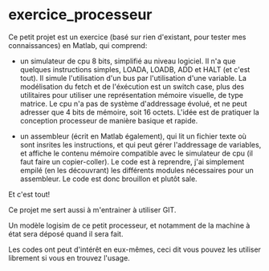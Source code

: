 # exercice_processeur

Ce petit projet est un exercice (basé sur rien d'existant, pour tester mes connaissances) en Matlab, qui comprend:

- un simulateur de cpu 8 bits, simplifié au niveau logiciel. Il n'a que quelques instructions simples, LOADA, LOADB, ADD et HALT (et c'est tout). 
Il simule l'utilisation d'un bus par l'utilisation d'une variable. La modélisation du fetch et de l'éxécution est un switch case, plus des utilitaires pour utiliser
une représentation mémoire visuelle, de type matrice.
Le cpu n'a pas de système d'addressage évolué, et ne peut adresser que 4 bits de mémoire, soit 16 octets.
L'idée est de pratiquer la conception processeur de manière basique et rapide.

- un assembleur (écrit en Matlab également), qui lit un fichier texte où sont insrites les instructions, et qui peut gérer l'addressage de variables, et affiche le contenu mémoire
compatible avec le simulateur de cpu (il faut faire un copier-coller). Le code est à reprendre, j'ai simplement empilé (en les découvrant) les différents modules nécessaires pour un assembleur. Le code est donc brouillon et plutôt sale.

Et c'est tout!

Ce projet me sert aussi à m'entrainer à utiliser GIT.

Un modèle logisim de ce petit processeur, et notamment de la machine à état sera déposé quand il sera fait.

Les codes ont peut d'intérêt en eux-mêmes, ceci dit vous pouvez les utiliser librement si vous en trouvez l'usage.
